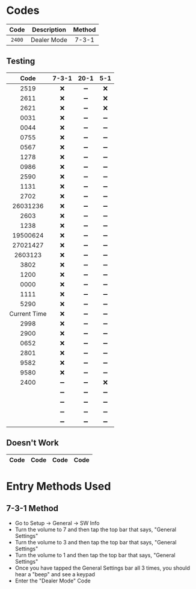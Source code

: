 # Codes
| Code | Description | Method |
| :---: | :---: | :---: |
| `2400` | Dealer Mode | 7-3-1 |

## Testing
| Code | 7-3-1 | 20-1 | 5-1 |
| :---: | :---: | :---: | :---: |
| 2519 | :x: | :heavy_minus_sign: | :x: |
| 2611 | :x: | :heavy_minus_sign: | :x: |
| 2621 | :x: | :heavy_minus_sign: | :x: |
| 0031 | :x: | :heavy_minus_sign: | :heavy_minus_sign: |
| 0044 | :x: | :heavy_minus_sign: | :heavy_minus_sign: |
| 0755 | :x: | :heavy_minus_sign: | :heavy_minus_sign: |
| 0567 | :x: | :heavy_minus_sign: | :heavy_minus_sign: |
| 1278 | :x: | :heavy_minus_sign: | :heavy_minus_sign: |
| 0986 | :x: | :heavy_minus_sign: | :heavy_minus_sign: |
| 2590 | :x: | :heavy_minus_sign: | :heavy_minus_sign: |
| 1131 | :x: | :heavy_minus_sign: | :heavy_minus_sign: |
| 2702 | :x: | :heavy_minus_sign: | :heavy_minus_sign: |
| 26031236 | :x: | :heavy_minus_sign: | :heavy_minus_sign: |
| 2603 | :x: | :heavy_minus_sign: | :heavy_minus_sign: |
| 1238 | :x: | :heavy_minus_sign: | :heavy_minus_sign: |
| 19500624 | :x: | :heavy_minus_sign: | :heavy_minus_sign: |
| 27021427 | :x: | :heavy_minus_sign: | :heavy_minus_sign: |
| 2603123 | :x: | :heavy_minus_sign: | :heavy_minus_sign: |
| 3802 | :x: | :heavy_minus_sign: | :heavy_minus_sign: |
| 1200 | :x: | :heavy_minus_sign: | :heavy_minus_sign: |
| 0000 | :x: | :heavy_minus_sign: | :heavy_minus_sign: |
| 1111 | :x: | :heavy_minus_sign: | :heavy_minus_sign: |
| 5290 | :x: | :heavy_minus_sign: | :heavy_minus_sign: |
| Current Time | :x: | :heavy_minus_sign: | :heavy_minus_sign: |
| 2998 | :x: | :heavy_minus_sign: | :heavy_minus_sign: |
| 2900 | :x: | :heavy_minus_sign: | :heavy_minus_sign: |
| 0652 | :x: | :heavy_minus_sign: | :heavy_minus_sign: |
| 2801 | :x: | :heavy_minus_sign: | :heavy_minus_sign: |
| 9582 | :x: | :heavy_minus_sign: | :heavy_minus_sign: |
| 9580 | :x: | :heavy_minus_sign: | :heavy_minus_sign: |
| 2400 | :heavy_minus_sign: | :heavy_minus_sign: | :x: |
|  | :heavy_minus_sign: | :heavy_minus_sign: | :heavy_minus_sign: |
|  | :heavy_minus_sign: | :heavy_minus_sign: | :heavy_minus_sign: |
|  | :heavy_minus_sign: | :heavy_minus_sign: | :heavy_minus_sign: |
|  | :heavy_minus_sign: | :heavy_minus_sign: | :heavy_minus_sign: |

## Doesn't Work
| Code | Code | Code | Code |
| :---: | :---: | :---: | :---: |

# Entry Methods Used
## 7-3-1 Method
* Go to Setup -> General -> SW Info
* Turn the volume to 7 and then tap the top bar that says, "General Settings"
* Turn the volume to 3 and then tap the top bar that says, "General Settings"
* Turn the volume to 1 and then tap the top bar that says, "General Settings"
* Once you have tapped the General Settings bar all 3 times, you should hear a "beep" and see a keypad
* Enter the "Dealer Mode" Code
